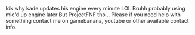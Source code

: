 Idk why kade updates his engine every minute LOL
Bruhh probably using mic'd up engine later
But ProjectFNF tho...
Please if you need help with something contact me on gamebanana, youtube or other available contact info.
